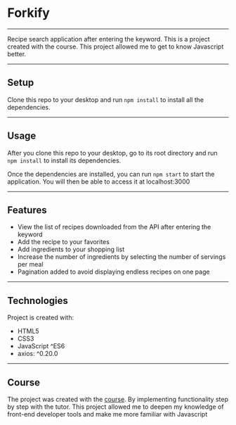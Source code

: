 # Forkify

---
Recipe search application after entering the keyword. This is a project created with the course. This project allowed me to get to know Javascript better.

---

## Setup

Clone this repo to your desktop and run `npm install` to install all the dependencies.

---

## Usage

After you clone this repo to your desktop, go to its root directory and run `npm install` to install its dependencies.

Once the dependencies are installed, you can run `npm start` to start the application. You will then be able to access it at localhost:3000

---

## Features

- View the list of recipes downloaded from the API after entering the keyword
- Add the recipe to your favorites
- Add ingredients to your shopping list
- Increase the number of ingredients by selecting the number of servings per meal
- Pagination added to avoid displaying endless recipes on one page

---

## Technologies

Project is created with:

- HTML5
- CSS3
- JavaScript ^ES6
- axios: ^0.20.0

---

## Course

The project was created with the [course](https://www.udemy.com/course/the-complete-javascript-course/learn/lecture/22649329?start=0#overview).
By implementing functionality step by step with the tutor. This project allowed me to deepen my knowledge of front-end developer tools and make me more familiar with Javascript

